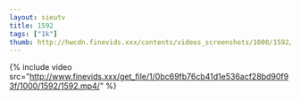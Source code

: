 ```yaml
--- 
layout: sieutv
title: 1592
tags: ["1k"]
thumb: http://hwcdn.finevids.xxx/contents/videos_screenshots/1000/1592/preview.mp4.jpg
---
```

{% include video src="http://www.finevids.xxx/get_file/1/0bc69fb76cb41d1e536acf28bd90f93f/1000/1592/1592.mp4/" %} 
